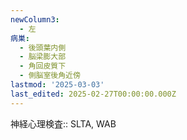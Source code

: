 ```yaml
---
newColumn3:
  - 左
病巣:
  - 後頭葉内側
  - 脳梁膨大部
  - 角回皮質下
  - 側脳室後角近傍
lastmod: '2025-03-03'
last_edited: 2025-02-27T00:00:00.000Z
---
```


神経心理検査:: SLTA, WAB
